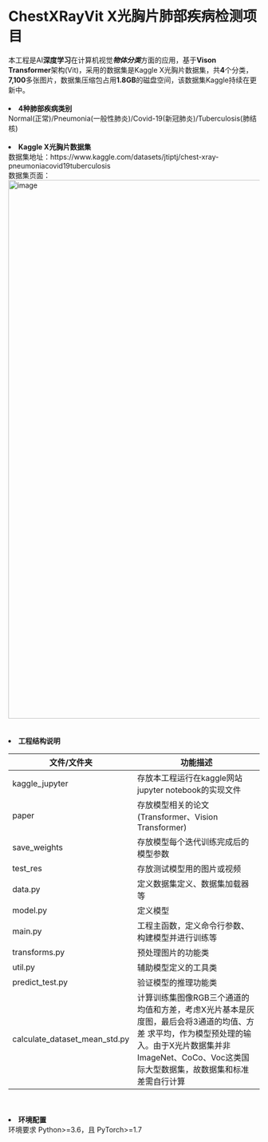 # ChestXRayVit X光胸片肺部疾病检测项目
<div>
本工程是AI<b>深度学习</b>在计算机视觉<b><i>物体分类</i></b>方面的应用，基于<b>Vison Transformer</b>架构(Vit)，采用的数据集是Kaggle X光胸片数据集，共<b>4</b>个分类，<b>7,100</b>多张图片，数据集压缩包占用<b>1.8GB</b>的磁盘空间，该数据集Kaggle持续在更新中。<br>
</div>
<br>

<li><b>4种肺部疾病类别</b><br>
<div>
    Normal(正常)/Pneumonia(一般性肺炎)/Covid-19(新冠肺炎)/Tuberculosis(肺结核)
</div>
<br>

<li><b>Kaggle X光胸片数据集</b><br>
<div>
数据集地址：https://www.kaggle.com/datasets/jtiptj/chest-xray-pneumoniacovid19tuberculosis <br>
数据集页面：
<img width="1079" alt="image" src="https://user-images.githubusercontent.com/36066270/226508741-836be57a-27c1-4963-9c27-fa5da29d3d6d.png">
</div>
<br>
<br>

<li><b>工程结构说明</b><br>

|    文件/文件夹         |                   功能描述                         |
|       ----            |                    ----                           |
| kaggle_jupyter        | 存放本工程运行在kaggle网站jupyter notebook的实现文件 |
| paper                 | 存放模型相关的论文(Transformer、Vision Transformer) |
| save_weights          | 存放模型每个迭代训练完成后的模型参数                 |
| test_res              | 存放测试模型用的图片或视频                          |
| data.py               | 定义数据集定义、数据集加载器等                       |
| model.py              | 定义模型                                           |
| main.py               | 工程主函数，定义命令行参数、构建模型并进行训练等       |
| transforms.py         | 预处理图片的功能类                                  |
| util.py               | 辅助模型定义的工具类                                |
| predict_test.py       | 验证模型的推理功能类                                |
| calculate_dataset_mean_std.py | 计算训练集图像RGB三个通道的均值和方差，考虑X光片基本是灰度图，最后会将3通道的均值、方差 求平均，作为模型预处理的输入。由于X光片数据集并非ImageNet、CoCo、Voc这类国际大型数据集，故数据集和标准差需自行计算 |
<br>
<br>
 
<li><b>环境配置</b><br>
<div>环境要求 Python>=3.6，且 PyTorch>=1.7
</div>
